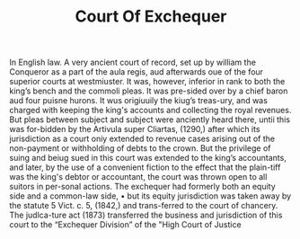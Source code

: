 ---
title: Court Of Exchequer
letter: C
permalink: "/definitions/bld-court-of-exchequer.html"
body: In English law. A very ancient court of record, set up by william the Conqueror
  as a part of the aula regis, aud afterwards oue of the four superior courts at westmiuster.
  It was, however, inferior in rank to both the king’s bench and the commoli pleas.
  It was pre-sided over by a chief baron aud four puisne hurons. It wus origiuuily
  the kiug’s treas-ury, and was charged with keeping the king's accounts and collecting
  the royal revenues. But pleas between subject and subject were anciently heard there,
  untii this was for-bidden by the Artivula super Cliartas, (1290,) after which its
  jurisdiction as a court oniy extended to revenue cases arising out of the non-payment
  or withholding of debts to the crown. But the privilege of suing and beiug sued
  in this court was extended to the king’s accountants, and later, by the use of a
  convenient fiction to the effect that the plain-tiff was the king's debtor or accountant,
  the court was thrown open to all suitors in per-sonal actions. The exchequer had
  formerly both an equity side and a common-law side, • but its equity jurisdiction
  was taken away by the statute 5 Vict. c. 5, (1842,) and trans-ferred to the court
  of chancery. The judlca-ture act (1873) transferred the business and jurisdiction
  of this court to the “Exchequer Division” of the "High Court of Justice
published_at: '2018-07-07'
source: Black's Law Dictionary 2nd Ed (1910)
layout: post
---